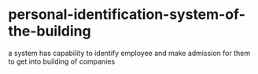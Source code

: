 # personal-identification-system-of-the-building
a system has capability to identify employee and make admission for them to get into building of companies
